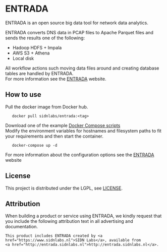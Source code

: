 # ENTRADA

ENTRADA is an open source big data tool for network data analytics.

ENTRADA converts DNS data in PCAP files to Apache Parquet files and sends the results one of the following:  
- Hadoop HDFS + Impala
- AWS S3 + Athena
- Local disk 

All workflow actions such moving data files around and creating database tables are handled by ENTRADA.  
For more information see the [ENTRADA](http://entrada.sidnlabs.nl/) website.

## How to use

Pull the docker image from Docker hub.  

```
   docker pull sidnlabs/entrada:<tag>

```

Download one of the example [Docker Compose scripts](https://github.com/SIDN/entrada/tree/master/docker-compose)  
Modify the environment variables for hostnames and filesystem paths to fit your requirements and then start the container.  


```
   docker-compose up -d

```


For more information about the configuration options see the [ENTRADA](https://entrada.sidnlabs.nl) website  

## License

This project is distributed under the LGPL, see [LICENSE](LICENSE).

## Attribution

When building a product or service using ENTRADA, we kindly request that you include the following attribution text in all advertising and documentation.
```
This product includes ENTRADA created by <a href="https://www.sidnlabs.nl">SIDN Labs</a>, available from
<a href="http://entrada.sidnlabs.nl">http://entrada.sidnlabs.nl</a>.
```
